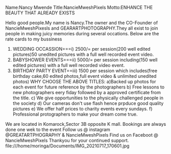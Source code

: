 Name:Nancy Mwende
Title:NancieMweshPixels
Motto:ENHANCE THE BEAUTY THAT ALREADY EXISTS

Hello good people.My name is Nancy.The owner and the CO-Founder of NancieMweshPixesls and
GEARARTPHOTOGRAPHY.They all exist to join people in making juicy memories during several occations.
Below are the rate cards to my bussiness
1. WEDDING OCCASSION===i) 2500/= per session(200 well edited pictures)50 unedited pictures with a full well recorded event video.
2. BABYSHOWER EVENTS===ii) 5000/= per session including(150 well edited pictures) with a full well recorded video event.
3. BIRTHDAY PARTY EVENT==iii) 1500 per session which includes(free birthday cake,60 edited photos,full event video & unlimited unedited photos)
WHY CHOOSE THE ABOVE TITLES: a)Backed up photos for each event for future reference by the photographers
b) Free lessons to new photographers eery fiday followed by a approved certificate from the title.
c) We give opportunities to the physically challenged people in the society
d) Our cameras don't use flash hence prpduce good quality pictures
e) We offer half prices to charity events every sundays.
f) Professional protographers to make your dream come true.

We are located in Komarock,Sector 3B opposite K mall.
Bookings are always done one wek to the event
Follow us @ instagram @GREATARTPHOGRAPHY & NancieMweshPixels
Find us on Faceboot @ NancieMweshPixels
Thankyou for your continued support.
file:///home/moringa/Documents/IMG_20210717_170601.jpg






<!---
bkee9/bkee9 is a ✨ special ✨ repository because its `README.md` (this file) appears on your GitHub profile.
You can click the Preview link to take a look at your changes.
--->
